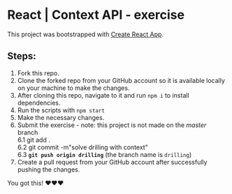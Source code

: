 # React | Context API - exercise

This project was bootstrapped with [Create React App](https://github.com/facebook/create-react-app).

## Steps:

1. Fork this repo.
2. Clone the forked repo from your GitHub account so it is available locally on your machine to make the changes.
3. After cloning this repo, navigate to it and run `npm i` to install dependencies.
4. Run the scripts with `npm start`
5. Make the necessary changes.
6. Submit the exercise - note: this project is not made on the *master* branch <br>
    6.1 git add .<br>
    6.2 git commit -m"solve drilling with context"<br>
    6.3 **`git push origin drilling`** (the branch name is `drilling`)<br>
7. Create a pull request from your GitHub account after successfully pushing the changes.

You got this! :heart::heart::heart:

